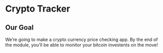 


# Crypto Tracker

## Our Goal
We’re going to make a crypto currency price checking app. By the end of the module, you'll be able to monitor your bitcoin investents on the move!



